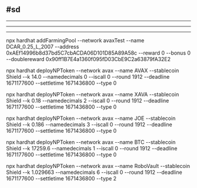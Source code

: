 ## #sd

---

---

---

npx hardhat addFarmingPool --network avaxTest --name DCAR_0.25_L_2007 --address 0xAEf14996b8d37bd5C7cbACDA06D101D85A89A58c --reward 0 --bonus 0 --doublereward 0x90ff1B7E4a1360f095fD03CbE9C2a63879fA32E2

npx hardhat deployNPToken --network avax --name AVAX --stablecoin Shield --k 14.0 --namedecimals 0 --iscall 0 --round 1912 --deadline 1671177600 --settletime 1671436800 --type 0

npx hardhat deployNPToken --network avax --name XAVA --stablecoin Shield --k 0.18 --namedecimals 2 --iscall 0 --round 1912 --deadline 1671177600 --settletime 1671436800 --type 0

npx hardhat deployNPToken --network avax --name JOE --stablecoin Shield --k 0.186 --namedecimals 3 --iscall 0 --round 1912 --deadline 1671177600 --settletime 1671436800 --type 0

npx hardhat deployNPToken --network avax --name BTC --stablecoin Shield --k 17259.6 --namedecimals 1 --iscall 0 --round 1912 --deadline 1671177600 --settletime 1671436800 --type 0

npx hardhat deployNPToken --network avax --name RoboVault --stablecoin Shield --k 1.029663 --namedecimals 6 --iscall 0 --round 1912 --deadline 1671177600 --settletime 1671436800 --type 2
